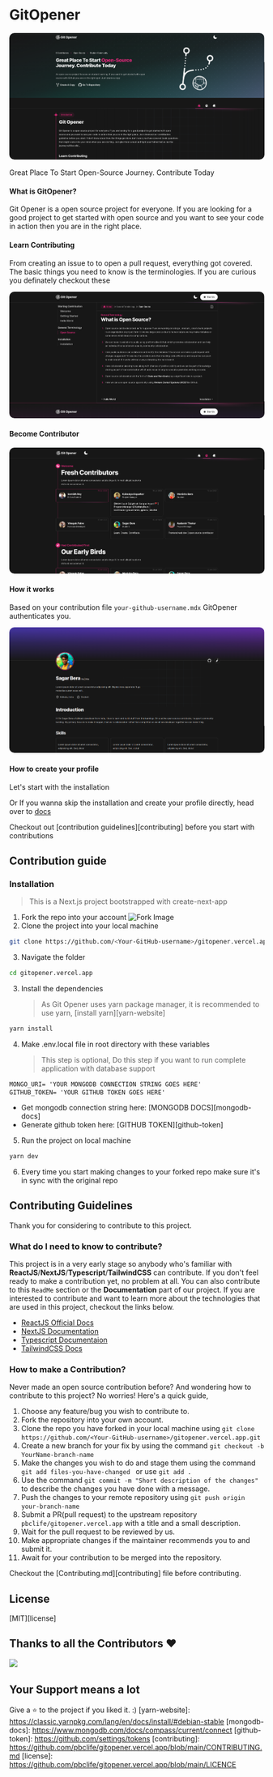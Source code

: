 # GitOpener

<img src="https://github.com/pbclife/gitopener.vercel.app/blob/main/public/images/readme/landingPage.png" alt="GitOpener Landing Page" style="border-radius: 10px"/>


Great Place To Start Open-Source Journey. Contribute Today

#### What is GitOpener?

Git Opener is a open source project for everyone. If you are looking for a good project to get started with open source and you want to see your code in action then you are in the right place.

#### Learn Contributing

From creating an issue to to open a pull request, everything got covered. The basic things you need to know is the terminologies. If you are curious you definately checkout these

<img src="https://github.com/pbclife/gitopener.vercel.app/blob/main/public/images/readme/guidesPage.png" alt="GitOpener Guides Page" style="border-radius: 10px"/>

#### Become Contributor

<!--  -->

<img src="https://github.com/pbclife/gitopener.vercel.app/blob/main/public/images/readme/contributorsPage.png" alt="GitOpener Contributors Page" style="border-radius: 10px"/>

#### How it works

Based on your contribution file `your-github-username.mdx` GitOpener authenticates you.

<img src="https://github.com/pbclife/gitopener.vercel.app/blob/main/public/images/readme/profilePage.png" alt="GitOpener Profile Page" style="border-radius: 10px"/>

#### How to create your profile

Let's start with the installation

Or If you wanna skip the installation and create your profile directly, head over to [docs](docs/guides/starting-contribution/getting-started.mdx)

<!-- Descrption -->

Checkout out [contribution guidelines][contributing] before you start with contributions

## Contribution guide

### Installation

> This is a Next.js project bootstrapped with create-next-app

1. Fork the repo into your account
   ![Fork Image](https://i.imgur.com/mNw6zxu.png)
2. Clone the project into your local machine

```sh
git clone https://github.com/<Your-GitHub-username>/gitopener.vercel.app.git
```

3. Navigate the folder

```sh
cd gitopener.vercel.app
```

3. Install the dependencies
   > As Git Opener uses yarn package manager, it is recommended to use yarn, [install yarn][yarn-website]

```sh
yarn install
```

4. Make .env.local file in root directory with these variables
   > This step is optional, Do this step if you want to run complete application with database support

```
MONGO_URI= 'YOUR MONGODB CONNECTION STRING GOES HERE'
GITHUB_TOKEN= 'YOUR GITHUB TOKEN GOES HERE'
```

- Get mongodb connection string here: [MONGODB DOCS][mongodb-docs]
- Generate github token here: [GITHUB TOKEN][github-token]

5. Run the project on local machine

```sh
yarn dev
```

6. Every time you start making changes to your forked repo make sure it's in sync with the original repo

## Contributing Guidelines

Thank you for considering to contribute to this project.

### What do I need to know to contribute?

This project is in a very early stage so anybody who's familiar with **ReactJS**/**NextJS**/**Typescript**/**TailwindCSS** can contribute. If you don't feel ready to make a contribution yet, no problem at all. You can also contribute to this `ReadMe` section or the **Documentation** part of our project.
If you are interested to contribute and want to learn more about the technologies that are used in this project, checkout the links below.

- [ReactJS Official Docs](https://reactjs.org/docs/getting-started.html)
- [NextJS Documentation](https://beta.nextjs.org/docs)
- [Typescript Documentaion](https://www.typescriptlang.org/docs/)
- [TailwindCSS Docs](https://tailwindcss.com/docs/installation)

### How to make a Contribution?

Never made an open source contribution before? And wondering how to contribute to this project?
No worries! Here's a quick guide,

1. Choose any feature/bug you wish to contribute to.
2. Fork the repository into your own account.
3. Clone the repo you have forked in your local machine using `git clone https://github.com/<Your-GitHub-username>/gitopener.vercel.app.git`
4. Create a new branch for your fix by using the command `git checkout -b YourName-branch-name `
5. Make the changes you wish to do and stage them using the command `git add files-you-have-changed ` or use `git add .`
6. Use the command `git commit -m "Short description of the changes"` to describe the changes you have done with a message.
7. Push the changes to your remote repository using `git push origin your-branch-name`
8. Submit a PR(pull request) to the upstream repository `pbclife/gitopener.vercel.app` with a title and a small description.
9. Wait for the pull request to be reviewed by us.
10. Make appropriate changes if the maintainer recommends you to and submit it.
11. Await for your contribution to be merged into the repository.

Checkout the [Contributing.md][contributing] file before contributing.

<!-- ### Where can I go for help? -->

## License

[MIT][license]

## Thanks to all the Contributors ❤️

<a href = "https://github.com/pbclife/gitopener.vercel.app/graphs/contributors">
  <img src = "https://contrib.rocks/image?repo=pbclife/gitopener.vercel.app"/>
</a>

## Your Support means a lot

Give a ⭐ to the project if you liked it. :)
[yarn-website]: https://classic.yarnpkg.com/lang/en/docs/install/#debian-stable
[mongodb-docs]: https://www.mongodb.com/docs/compass/current/connect
[github-token]: https://github.com/settings/tokens
[contributing]: https://github.com/pbclife/gitopener.vercel.app/blob/main/CONTRIBUTING.md
[license]: https://github.com/pbclife/gitopener.vercel.app/blob/main/LICENCE
